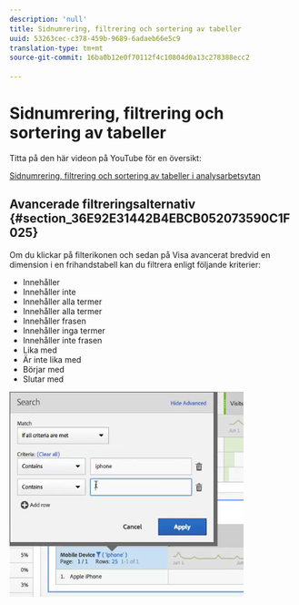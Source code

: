 ```yaml
---
description: 'null'
title: Sidnumrering, filtrering och sortering av tabeller
uuid: 53263cec-c378-459b-9689-6adaeb66e5c9
translation-type: tm+mt
source-git-commit: 16ba0b12e0f70112f4c10804d0a13c278388ecc2

---
```



# Sidnumrering, filtrering och sortering av tabeller

Titta på den här videon på YouTube för en översikt:

[Sidnumrering, filtrering och sortering av tabeller i analysarbetsytan](https://www.youtube.com/watch?v=2zxpRPCGspg)

## Avancerade filtreringsalternativ {#section_36E92E31442B4EBCB052073590C1F025}

Om du klickar på filterikonen och sedan på Visa avancerat bredvid en dimension i en frihandstabell kan du filtrera enligt följande kriterier:

* Innehåller
* Innehåller inte
* Innehåller alla termer
* Innehåller alla termer
* Innehåller frasen
* Innehåller inga termer
* Innehåller inte frasen
* Lika med
* Är inte lika med
* Börjar med
* Slutar med

![](assets/advanced-filter.png)

